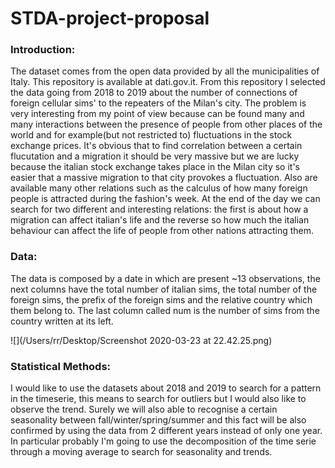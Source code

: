 # STDA-project-proposal

### Introduction:

The dataset comes from the open data provided by all the municipalities of Italy. This repository is available at dati.gov.it. From this repository I selected the data going from 2018 to 2019 about the number of connections of foreign cellular sims' to the repeaters of the Milan's city. The problem is very interesting from my point of view because can be found many and many interactions between the presence of people from other places of the world and for example(but not restricted to) fluctuations in the stock exchange prices. It's obvious that to find correlation between a certain flucutation and a migration it should be very massive but we are lucky because the italian stock exchange takes place in the Milan city so it's easier that a massive migration to that city provokes a fluctuation. Also are available many other relations such as the calculus of how many foreign people is attracted during the fashion's week. At the end of the day we can search for two different and interesting relations: the first is about how a migration can affect italian's life and the reverse so how much the italian behaviour can affect the life of people from other nations attracting them.

### Data:

The data is composed by a date in which are present ~13 observations, the next columns have the total number of italian sims, the total number of the foreign sims, the prefix of the foreign sims and the relative country which them belong to. The last column called num is the number of sims from the country written at its left.

![](/Users/rr/Desktop/Screenshot 2020-03-23 at 22.42.25.png)

### Statistical Methods:

I would like to use the datasets about 2018 and 2019 to search for a pattern in the timeserie, this means to search for outliers but I would also like to observe the trend. Surely we will also able to recognise a certain seasonality between fall/winter/spring/summer and this fact will be also confirmed by using the data from 2 different years instead of only one year. In particular probably I'm going to use the decomposition of the time serie through a moving average to search for seasonality and trends. 